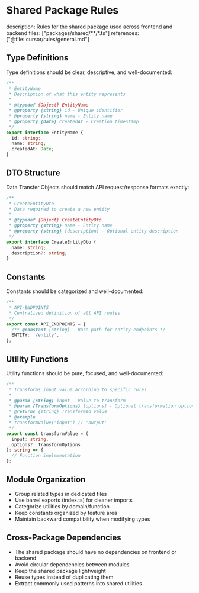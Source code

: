 # Shared Package Rules
description: Rules for the shared package used across frontend and backend
files: ["packages/shared/**/*.ts"]
references: ["@file:.cursor/rules/general.md"]

## Type Definitions

Type definitions should be clear, descriptive, and well-documented:

```typescript
/**
 * EntityName
 * Description of what this entity represents
 * 
 * @typedef {Object} EntityName
 * @property {string} id - Unique identifier
 * @property {string} name - Entity name
 * @property {Date} createdAt - Creation timestamp
 */
export interface EntityName {
  id: string;
  name: string;
  createdAt: Date;
}
```

## DTO Structure

Data Transfer Objects should match API request/response formats exactly:

```typescript
/**
 * CreateEntityDto
 * Data required to create a new entity
 * 
 * @typedef {Object} CreateEntityDto
 * @property {string} name - Entity name
 * @property {string} [description] - Optional entity description
 */
export interface CreateEntityDto {
  name: string;
  description?: string;
}
```

## Constants

Constants should be categorized and well-documented:

```typescript
/**
 * API-ENDPOINTS
 * Centralized definition of all API routes
 */
export const API_ENDPOINTS = {
  /** @constant {string} - Base path for entity endpoints */
  ENTITY: '/entity',
};
```

## Utility Functions

Utility functions should be pure, focused, and well-documented:

```typescript
/**
 * Transforms input value according to specific rules
 * 
 * @param {string} input - Value to transform
 * @param {TransformOptions} [options] - Optional transformation options
 * @returns {string} Transformed value
 * @example
 * transformValue('input') // 'output'
 */
export const transformValue = (
  input: string, 
  options?: TransformOptions
): string => {
  // Function implementation
};
```

## Module Organization

- Group related types in dedicated files
- Use barrel exports (index.ts) for cleaner imports
- Categorize utilities by domain/function
- Keep constants organized by feature area
- Maintain backward compatibility when modifying types

## Cross-Package Dependencies

- The shared package should have no dependencies on frontend or backend
- Avoid circular dependencies between modules
- Keep the shared package lightweight
- Reuse types instead of duplicating them
- Extract commonly used patterns into shared utilities 